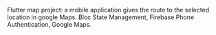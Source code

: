 Flutter map project: a mobile application gives the route to the selected location in google Maps.
 Bloc State Management, Firebase Phone Authentication, Google Maps.


